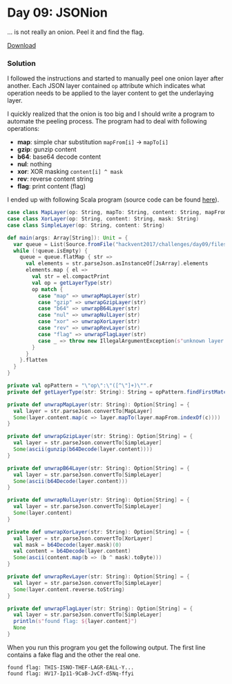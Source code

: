 # Day 09: JSONion

... is not really an onion. Peel it and find the flag.

[Download](files/JSONion.zip "JSONion.zip")

### Solution

I followed the instructions and started to manually peel one onion layer after another. Each JSON layer contained `op` attribute which indicates what operation needs to be applied to the layer content to get the underlaying layer. 

I quickly realized that the onion is too big and I should write a program to automate the peeling process. The program had to deal with following operations:

* **map**: simple char substitution `mapFrom[i]` -> `mapTo[i]`
* **gzip**: gunzip content
* **b64**: base64 decode content
* **nul**: nothing
* **xor**: XOR masking `content[i] ^ mask`
* **rev**: reverse content string
* **flag**: print content (flag)

I ended up with following Scala program (source code can be found [here](../../src/main/scala/hackvent2017/Day09.scala)).

```scala
case class MapLayer(op: String, mapTo: String, content: String, mapFrom: String)
case class XorLayer(op: String, content: String, mask: String)
case class SimpleLayer(op: String, content: String)

def main(args: Array[String]): Unit = {
  var queue = List(Source.fromFile("hackvent2017/challenges/day09/files/jsonion.json").mkString)
  while (!queue.isEmpty) {
    queue = queue.flatMap { str =>
      val elements = str.parseJson.asInstanceOf[JsArray].elements
      elements.map { el =>
        val str = el.compactPrint
        val op = getLayerType(str)
        op match {
          case "map" => unwrapMapLayer(str)
          case "gzip" => unwrapGzipLayer(str)
          case "b64" => unwrapB64Layer(str)
          case "nul" => unwrapNulLayer(str)
          case "xor" => unwrapXorLayer(str)
          case "rev" => unwrapRevLayer(str)
          case "flag" => unwrapFlagLayer(str)
          case _ => throw new IllegalArgumentException(s"unknown layer type: $op")
        }
      }
    }.flatten
  }
}

private val opPattern = "\"op\":\"([^\"]+)\"".r
private def getLayerType(str: String): String = opPattern.findFirstMatchIn(str).map(m => m.group(1)).get

private def unwrapMapLayer(str: String): Option[String] = {
  val layer = str.parseJson.convertTo[MapLayer]
  Some(layer.content.map(c => layer.mapTo(layer.mapFrom.indexOf(c))))
}

private def unwrapGzipLayer(str: String): Option[String] = {
  val layer = str.parseJson.convertTo[SimpleLayer]
  Some(ascii(gunzip(b64Decode(layer.content))))
}

private def unwrapB64Layer(str: String): Option[String] = {
  val layer = str.parseJson.convertTo[SimpleLayer]
  Some(ascii(b64Decode(layer.content)))
}

private def unwrapNulLayer(str: String): Option[String] = {
  val layer = str.parseJson.convertTo[SimpleLayer]
  Some(layer.content)
}

private def unwrapXorLayer(str: String): Option[String] = {
  val layer = str.parseJson.convertTo[XorLayer]
  val mask = b64Decode(layer.mask)(0)
  val content = b64Decode(layer.content)
  Some(ascii(content.map(b => (b ^ mask).toByte)))
}

private def unwrapRevLayer(str: String): Option[String] = {
  val layer = str.parseJson.convertTo[SimpleLayer]
  Some(layer.content.reverse.toString)
}

private def unwrapFlagLayer(str: String): Option[String] = {
  val layer = str.parseJson.convertTo[SimpleLayer]
  println(s"found flag: ${layer.content}")
  None
}
```

When you run this program you get the following output. The first line contains a fake flag and the other the real one.

```
found flag: THIS-ISNO-THEF-LAGR-EALL-Y...
found flag: HV17-Ip11-9CaB-JvCf-d5Nq-ffyi
```
